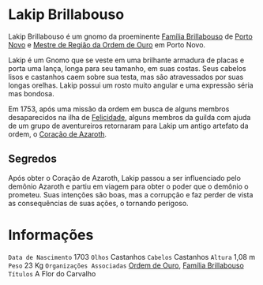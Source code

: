 <!-- TITLE: Lakip Brillabouso -->
<!-- SUBTITLE: Visão geral sobre Lakip Brillabouso -->

# Lakip Brillabouso
Lakip Brillabouso é um gnomo da proeminente [Família Brillabouso](http://localhost/faccoes/faccoes-familiares/familia-brillabouso#familia-brillabouso) de [Porto Novo](http://localhost/lugares/plano-material/drafeon/sudeste-de-drafeon/porto-novo#porto-novo) e [Mestre de Região da Ordem de Ouro](http://localhost/rankings-e-titulos/mestre-de-regiao-ordem-de-ouro#mestre-de-regiao-ordem-de-ouro) em Porto Novo.

Lakip é um Gnomo que se veste em uma brilhante armadura de placas e porta uma lança, longa para seu tamanho, em suas costas. Seus cabelos lisos e castanhos caem sobre sua testa, mas são atravessados por suas longas orelhas. Lakip possui um rosto muito angular e uma expressão séria mas bondosa.

Em 1753, após uma missão da ordem em busca de alguns membros desaparecidos na ilha de [Felicidade](http://localhost/lugares/plano-material/drafeon/sudeste-de-drafeon/felicidade#felicidade), alguns membros da guilda com ajuda de um grupo de aventureiros retornaram para Lakip um antigo artefato da ordem, o [Coração de Azaroth](http://).

## Segredos
Após obter o Coração de Azaroth, Lakip passou a ser influenciado pelo demônio Azaroth e partiu em viagem para obter o poder que o demônio o prometeu. Suas intenções são boas, mas a corrupção e faz perder de vista as consequências de suas ações, o tornando perigoso.

# Informações
`Data de Nascimento` 1703 
`Olhos` Castanhos
`Cabelos` Castanhos
`Altura` 1,08 m
`Peso` 23 Kg
`Organizações Associadas` [Ordem de Ouro](http://localhost/faccoes/faccoes-independentes/ordem-de-ouro#ordem-de-ouro), [Família Brillabouso](http://localhost/faccoes/faccoes-familiares/familia-brillabouso#familia-brillabouso)
`Títulos` A Flor do Carvalho

